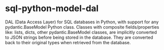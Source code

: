 # sql-python-model-dal

DAL (Data Access Layer) for SQL databases in Python, 
with support for any pydantic.BaseModel Python class. 
Classes with composite fields/properties like: lists, dicts, other pydantic.BaseModel classes,
are implicitly converted to JSON strings before being stored in the database.
They are converted back to their original types when retrieved from the database. 
